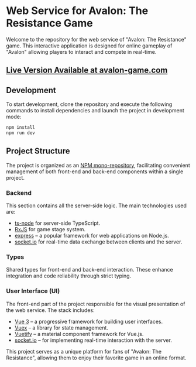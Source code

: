 # Web Service for Avalon: The Resistance Game

Welcome to the repository for the web service of "Avalon: The Resistance" game. This interactive application is designed for online gameplay of "Avalon" allowing players to interact and compete in real-time.

## [Live Version Available at avalon-game.com](http://avalon-game.com/)

## Development

To start development, clone the repository and execute the following commands to install dependencies and launch the project in development mode:

```bash
npm install
npm run dev
```

## Project Structure

The project is organized as an [NPM mono-repository](https://docs.npmjs.com/cli/v7/using-npm/workspaces), facilitating convenient management of both front-end and back-end components within a single project.

### Backend

This section contains all the server-side logic. The main technologies used are:

- [ts-node](https://github.com/TypeStrong/ts-node) for server-side TypeScript.
- [RxJS](https://rxjs.dev/) for game stage system.
- [express](https://expressjs.com/) – a popular framework for web applications on Node.js.
- [socket.io](https://socket.io/) for real-time data exchange between clients and the server.

### Types

Shared types for front-end and back-end interaction. These enhance integration and code reliability through strict typing.

### User Interface (UI)

The front-end part of the project responsible for the visual presentation of the web service. The stack includes:

- [Vue 3](https://vuejs.org/) – a progressive framework for building user interfaces.
- [Vuex](https://vuex.vuejs.org/) – a library for state management.
- [Vuetify](https://vuetifyjs.com) – a material component framework for Vue.js.
- [socket.io](https://socket.io/) – for implementing real-time interaction with the server.

This project serves as a unique platform for fans of "Avalon: The Resistance", allowing them to enjoy their favorite game in an online format.
